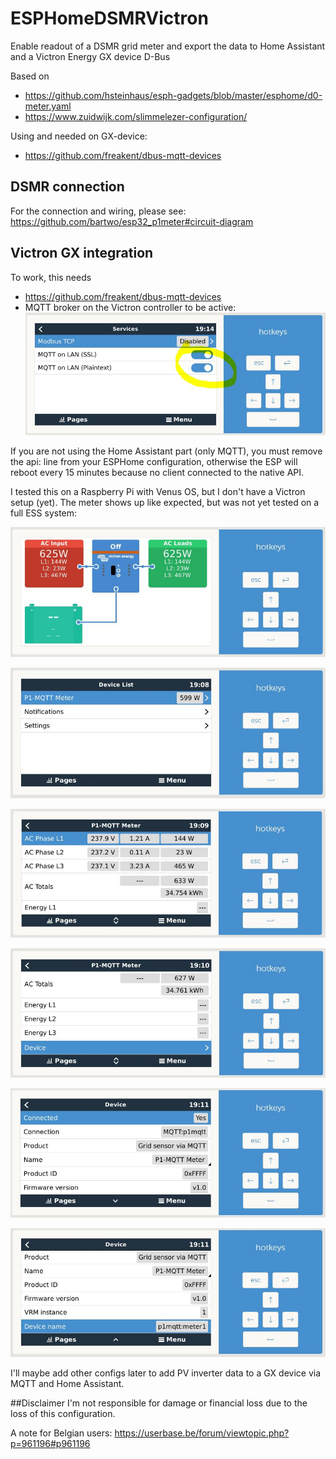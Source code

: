 # ESPHomeDSMRVictron
Enable readout of a DSMR grid meter and export the data to Home Assistant and a Victron Energy GX device D-Bus

Based on
- https://github.com/hsteinhaus/esph-gadgets/blob/master/esphome/d0-meter.yaml
- https://www.zuidwijk.com/slimmelezer-configuration/

Using and needed on GX-device:
- https://github.com/freakent/dbus-mqtt-devices

## DSMR connection
For the connection and wiring, please see: https://github.com/bartwo/esp32_p1meter#circuit-diagram

## Victron GX integration
To work, this needs
- https://github.com/freakent/dbus-mqtt-devices
- MQTT broker on the Victron controller to be active:
![Victron main view](/images/EnableMQTT.JPG)

If you are not using the Home Assistant part (only MQTT), you must remove the api: line from your ESPHome configuration, otherwise the ESP will reboot every 15 minutes because no client connected to the native API.

I tested this on a Raspberry Pi with Venus OS, but I don't have a Victron setup (yet). The meter shows up like expected, but was not yet tested on a full ESS system:

![Victron main view](/images/overview.JPG)

![Victron main view](/images/Victron_Main.JPG)

![Victron main view](/images/Meter1.JPG)

![Victron main view](/images/meter2.JPG)

![Victron main view](/images/device1.JPG)

![Victron main view](/images/device2.JPG)

I'll maybe add other configs later to add PV inverter data to a GX device via MQTT and Home Assistant. 

##Disclaimer
I'm not responsible for damage or financial loss due to the loss of this configuration. 

A note for Belgian users:
https://userbase.be/forum/viewtopic.php?p=961196#p961196
